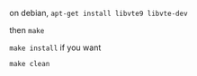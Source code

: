 on debian, `apt-get install libvte9 libvte-dev`

then `make`

`make install` if you want

`make clean`
